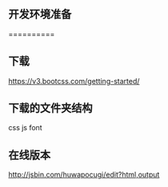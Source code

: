 ## 开发环境准备
==========

## 下载
https://v3.bootcss.com/getting-started/

## 下载的文件夹结构
css
js
font
## 在线版本

http://jsbin.com/huwapocugi/edit?html,output